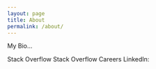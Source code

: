 ```yaml
---
layout: page
title: About
permalink: /about/
---
```


My Bio...

Stack Overflow
Stack Overflow Careers
LinkedIn: 